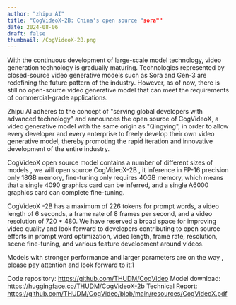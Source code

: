 ```yaml
---
author: "zhipu AI"
title: "CogVideoX-2B: China's open source "sora""
date: 2024-08-06
draft: false
thumbnail: /CogVideoX-2B.png
---
```


With the continuous development of large-scale model technology, video generation technology is gradually maturing. Technologies represented by closed-source video generative models such as Sora and Gen-3 are redefining the future pattern of the industry. However, as of now, there is still no open-source video generative model that can meet the requirements of commercial-grade applications.

Zhipu AI adheres to the concept of "serving global developers with advanced technology" and announces the open source of CogVideoX, a video generative model with the same origin as "Qingying", in order to allow every developer and every enterprise to freely develop their own video generative model, thereby promoting the rapid iteration and innovative development of the entire industry.

CogVideoX open source model contains a number of different sizes of models , we will open source CogVideoX-2B , it inference in FP-16 precision only 18GB memory, fine-tuning only requires 40GB memory, which means that a single 4090 graphics card can be inferred, and a single A6000 graphics card can complete fine-tuning.

CogVideoX -2B has a maximum of 226 tokens for prompt words, a video length of 6 seconds, a frame rate of 8 frames per second, and a video resolution of 720 * 480. We have reserved a broad space for improving video quality and look forward to developers contributing to open source efforts in prompt word optimization, video length, frame rate, resolution, scene fine-tuning, and various feature development around videos.

Models with stronger performance and larger parameters are on the way , please pay attention and look forward to it.1

Code repository: https://github.com/THUDM/CogVideo
Model download: https://huggingface.co/THUDM/CogVideoX-2b
Technical Report: https://github.com/THUDM/CogVideo/blob/main/resources/CogVideoX.pdf